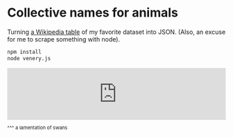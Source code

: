 # Collective names for animals

Turning [a Wikipedia table](https://en.wikipedia.org/wiki/List_of_English_terms_of_venery,_by_animal) of my favorite dataset into JSON. (Also, an excuse for me to scrape something with node).

```bash
npm install
node venery.js
```

<iframe style="border: 0; width: 100%; height: 120px;" src="https://bandcamp.com/EmbeddedPlayer/album=759191499/size=large/bgcol=ffffff/linkcol=0687f5/tracklist=false/artwork=small/transparent=true/" seamless><a href="http://swans.bandcamp.com/album/various-failures">Various Failures by Swans</a></iframe>

<p style="font-size: 11px;">^^^ a lamentation of swans</p>
